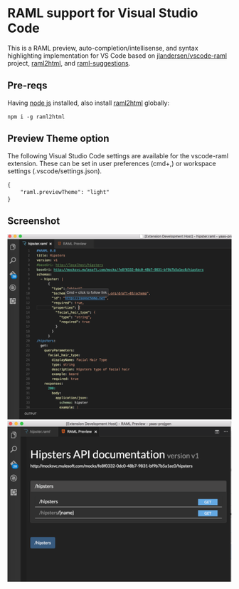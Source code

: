 # RAML support for Visual Studio Code
This is a RAML preview, auto-completion/intellisense, and syntax highlighting implementation for VS Code based on [jlandersen/vscode-raml](https://github.com/jlandersen/vscode-raml) project, [raml2html](https://github.com/raml2html/raml2html), and [raml-suggestions](https://github.com/mulesoft/raml-suggestions/).

## Pre-reqs 
Having [node js](https://nodejs.org/en/) installed, also install [raml2html](https://www.npmjs.com/package/raml2html) globally:
```
npm i -g raml2html
```

## Preview Theme option
The following Visual Studio Code settings are available for the vscode-raml extension. These can be set in user preferences (cmd+,) or workspace settings (.vscode/settings.json).

```
{
    "raml.previewTheme": "light"
}
```

## Screenshot
![Screenshot-1](media/screenshot_highlight.png)
![Screenshot-2](media/screenshot_preview.png)